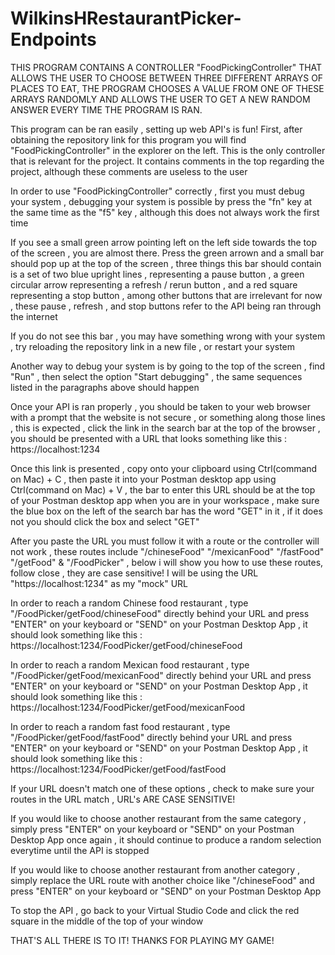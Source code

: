 # WilkinsHRestaurantPicker-Endpoints

THIS PROGRAM CONTAINS A CONTROLLER "FoodPickingController" THAT ALLOWS THE USER TO CHOOSE BETWEEN THREE DIFFERENT ARRAYS OF PLACES TO EAT, THE PROGRAM CHOOSES A VALUE FROM ONE OF THESE ARRAYS RANDOMLY AND ALLOWS THE USER TO GET A NEW RANDOM ANSWER EVERY TIME THE PROGRAM IS RAN.

This program can be ran easily , setting up web API's is fun! First, after obtaining the repository link for this program you will find "FoodPickingController" in the explorer on the left. This is the only controller that is relevant for the project. It contains comments in the top regarding the project, although these comments are useless to the user

In order to use "FoodPickingController" correctly , first you must debug your system , debugging your system is possible by press the "fn" key at the same time as the "f5" key , although this does not always work the first time

If you see a small green arrow pointing left on the left side towards the top of the screen , you are almost there. Press the green arrown and a small bar should pop up at the top of the screen , three things this bar should contain is a set of two blue upright lines , representing a pause button , a green circular arrow representing a refresh / rerun button , and a red square representing a stop button , among other buttons that are irrelevant for now , these pause , refresh , and stop buttons refer to the API being ran through the internet 

If you do not see this bar , you may have something wrong with your system , try reloading the repository link in a new file , or restart your system

Another way to debug your system is by going to the top of the screen , find "Run" , then select the option "Start debugging" , the same sequences listed in the paragraphs above should happen

Once your API is ran properly , you should be taken to your web browser with a prompt that the website is not secure , or something along those lines , this is expected , click the link in the search bar at the top of the browser , you should be presented with a URL that looks something like this : https://localhost:1234

Once this link is presented , copy onto your clipboard using Ctrl(command on Mac) + C , then paste it into your Postman desktop app using Ctrl(command on Mac) + V  , the bar to enter this URL should be at the top of your Postman desktop app when you are in your workspace , make sure the blue box on the left of the search bar has the word "GET" in it , if it does not you should click the box and select "GET" 


After you paste the URL you must follow it with a route or the controller will not work , these routes include "/chineseFood" "/mexicanFood" "/fastFood" "/getFood" & "/FoodPicker" , below i will show you how to use these routes, follow close , they are case sensitive!
I will be using the URL "https://localhost:1234" as my "mock" URL

In order to reach a random Chinese food restaurant , type "/FoodPicker/getFood/chineseFood" directly behind your URL and press "ENTER" on your keyboard or "SEND" on your Postman Desktop App , it should look something like this : https://localhost:1234/FoodPicker/getFood/chineseFood

In order to reach a random Mexican food restaurant , type "/FoodPicker/getFood/mexicanFood" directly behind your URL and press "ENTER" on your keyboard or "SEND" on your Postman Desktop App , it should look something like this : https://localhost:1234/FoodPicker/getFood/mexicanFood

In order to reach a random fast food restaurant , type "/FoodPicker/getFood/fastFood" directly behind your URL and press "ENTER" on your keyboard or "SEND" on your Postman Desktop App , it should look something like this : https://localhost:1234/FoodPicker/getFood/fastFood

If your URL doesn't match one of these options , check to make sure your routes in the URL match , URL's ARE CASE SENSITIVE!

If you would like to choose another restaurant from the same category , simply press "ENTER" on your keyboard or "SEND" on your Postman Desktop App once again , it should continue to produce a random selection everytime until the API is stopped

If you would like to choose another restaurant from another category , simply replace the URL route with another choice like "/chineseFood" and press "ENTER" on your keyboard or "SEND" on your Postman Desktop App

To stop the API , go back to your Virtual Studio Code and click the red square in the middle of the top of your window

THAT'S ALL THERE IS TO IT!
THANKS FOR PLAYING MY GAME!
